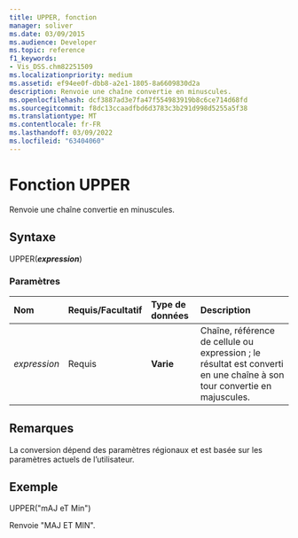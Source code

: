 ```yaml
---
title: UPPER, fonction
manager: soliver
ms.date: 03/09/2015
ms.audience: Developer
ms.topic: reference
f1_keywords:
- Vis_DSS.chm82251509
ms.localizationpriority: medium
ms.assetid: ef94ee0f-dbb8-a2e1-1805-8a6609830d2a
description: Renvoie une chaîne convertie en minuscules.
ms.openlocfilehash: dcf3887ad3e7fa47f554983919b8c6ce714d68fd
ms.sourcegitcommit: f8dc13ccaadfbd6d3783c3b291d998d5255a5f38
ms.translationtype: MT
ms.contentlocale: fr-FR
ms.lasthandoff: 03/09/2022
ms.locfileid: "63404060"
---
```

# <a name="upper-function"></a>Fonction UPPER

Renvoie une chaîne convertie en minuscules.
  
## <a name="syntax"></a>Syntaxe

UPPER(***expression***)
  
### <a name="parameters"></a>Paramètres

|**Nom**|**Requis/Facultatif**|**Type de données**|**Description**|
|:-----|:-----|:-----|:-----|
| *expression* <br/> |Requis  <br/> |**Varie** <br/> | Chaîne, référence de cellule ou expression ; le résultat est converti en une chaîne à son tour convertie en majuscules. |

## <a name="remarks"></a>Remarques

La conversion dépend des paramètres régionaux et est basée sur les paramètres actuels de l’utilisateur.
  
## <a name="example"></a>Exemple

UPPER("mAJ eT Min")
  
Renvoie "MAJ ET MIN".
  